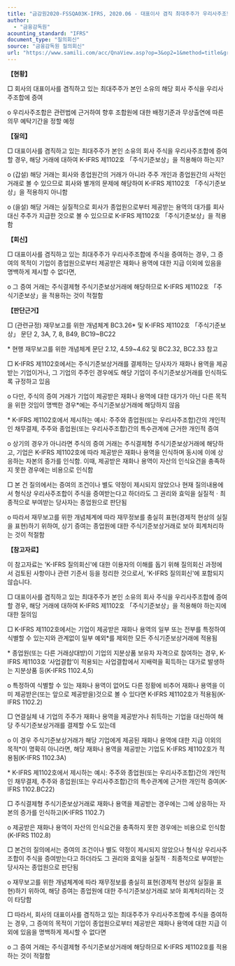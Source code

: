 ```yaml
---
title: "금감원2020-FSSQA03K-IFRS, 2020.06 - 대표이사 겸직 최대주주가 우리사주조합에 주식 증여시 주식기준보상 기준서 적용 여부 (회신일 '16.7.28.)"
author:
  - "금융감독원"
acounting_standard: "IFRS"
document_type: "질의회신"
source: "금융감독원 질의회신"
url: "https://www.samili.com/acc/QnaView.asp?op=3&op2=1&method=title&group=2122-15;1&orgcode=1&searchword=&page=5&code=%EA%B8%88%EA%B0%90%EC%9B%902020%2DFSSQA03%5FK%2DIFRS%3A20200630"
---
```

**【현황】**

□ 회사의 대표이사를 겸직하고 있는 최대주주가 본인 소유의 해당 회사 주식을 우리사주조합에 증여

  

o 우리사주조합은 관련법에 근거하여 향후 조합원에 대한 배정기준과 무상출연에 따른 의무 예탁기간을 정할 예정

  
**【질의】**

□ 대표이사를 겸직하고 있는 최대주주가 본인 소유의 회사 주식을 우리사주조합에 증여할 경우, 해당 거래에 대하여 K-IFRS 제1102호 「주식기준보상」을 적용해야 하는지?

  

o (갑설) 해당 거래는 회사와 종업원간의 거래가 아니라 주주 개인과 종업원간의 사적인 거래로 볼 수 있으므로 회사와 별개의 문제에 해당하여 K-IFRS 제1102호 「주식기준보상」을 적용하지 아니함

  

o (을설) 해당 거래는 실질적으로 회사가 종업원으로부터 제공받는 용역의 대가를 회사 대신 주주가 지급한 것으로 볼 수 있으므로 K-IFRS 제1102호 「주식기준보상」을 적용함

  
  

**【회신】**

□ 대표이사를 겸직하고 있는 최대주주가 우리사주조합에 주식을 증여하는 경우, 그 증여의 목적이 기업이 종업원으로부터 제공받은 재화나 용역에 대한 지급 이외에 있음을 명백하게 제시할 수 없다면,

  

o 그 증여 거래는 주식결제형 주식기준보상거래에 해당하므로 K-IFRS 제1102호 「주식기준보상」을 적용하는 것이 적절함

  
  

**【판단근거】**

□ (관련규정) 재무보고를 위한 개념체계 BC3.26\* 및 K-IFRS 제1102호 「주식기준보상」 문단 2, 3A, 7, 8, B49, BC19~BC22

\* 현행 재무보고를 위한 개념체계 문단 2.12, 4.59~4.62 및 BC2.32, BC2.33 참고

  

□ K-IFRS 제1102호에서는 주식기준보상거래를 결제하는 당사자가 재화나 용역을 제공받는 기업이거나, 그 기업의 주주인 경우에도 해당 기업이 주식기준보상거래를 인식하도록 규정하고 있음

  

o 다만, 주식의 증여 거래가 기업이 제공받은 재화나 용역에 대한 대가가 아닌 다른 목적을 위한 것임이 명백한 경우\*에는 주식기준보상거래에 해당하지 않음

\* K-IFRS 제1102호에서 제시하는 예시: 주주와 종업원(또는 우리사주조합)간의 개인적인 채무결제, 주주와 종업원(또는 우리사주조합)간의 특수관계에 근거한 개인적 증여

  

o 상기의 경우가 아니라면 주식의 증여 거래는 주식결제형 주식기준보상거래에 해당하고, 기업은 K-IFRS 제1102호에 따라 제공받은 재화나 용역을 인식하며 동시에 이에 상응하는 자본의 증가를 인식함. 이때, 제공받은 재화나 용역이 자산의 인식요건을 충족하지 못한 경우에는 비용으로 인식함

  

□ 본 건 질의에서는 증여의 조건이나 별도 약정이 제시되지 않았으나 현재 질의내용에서 형식상 우리사주조합이 주식을 증여받는다고 하더라도 그 권리와 효익을 실질적ㆍ최종적으로 부여받는 당사자는 종업원으로 판단됨

  

o 따라서 재무보고를 위한 개념체계에 따라 재무정보를 충실히 표현(경제적 현상의 실질을 표현)하기 위하여, 상기 증여는 종업원에 대한 주식기준보상거래로 보아 회계처리하는 것이 적절함

  
**【참고자료】**

이 참고자료는 'K-IFRS 질의회신'에 대한 이용자의 이해를 돕기 위해 질의회신 과정에서 검토된 사항이나 관련 기준서 등을 정리한 것으로서, 'K-IFRS 질의회신'에 포함되지 않습니다.

  

□ 대표이사를 겸직하고 있는 최대주주가 본인 소유의 회사 주식을 우리사주조합에 증여할 경우, 해당 거래에 대하여 K-IFRS 제1102호 「주식기준보상」을 적용해야 하는지에 대한 질의임

  

□ K-IFRS 제1102호에서는 기업이 제공받은 재화나 용역의 일부 또는 전부를 특정하여 식별할 수 있는지와 관계없이 일부 예외\*를 제외한 모든 주식기준보상거래에 적용됨

\* 종업원(또는 다른 거래상대방)이 기업의 지분상품 보유자 자격으로 참여하는 경우, K-IFRS 제1103호 ‘사업결합’이 적용되는 사업결합에서 지배력을 획득하는 대가로 발생하는 지분상품 등(K-IFRS 1102.4,5)

  

o 특정하여 식별할 수 있는 재화나 용역이 없어도 다른 정황에 비추어 재화나 용역을 이미 제공받은(또는 앞으로 제공받을)것으로 볼 수 있다면 K-IFRS 제1102호가 적용됨(K-IFRS 1102.2)

  

□ 연결실체 내 기업의 주주가 재화나 용역을 제공받거나 취득하는 기업을 대신하여 해당 주식기준보상거래를 결제할 수도 있는데

  

o 이 경우 주식기준보상거래가 해당 기업에게 제공된 재화나 용역에 대한 지급 이외의 목적\*이 명확히 아니라면, 해당 재화나 용역을 제공받는 기업도 K-IFRS 제1102호가 적용됨(K-IFRS 1102.3A)

\* K-IFRS 제1102호에서 제시하는 예시: 주주와 종업원(또는 우리사주조합)간의 개인적인 채무결제, 주주와 종업원(또는 우리사주조합)간의 특수관계에 근거한 개인적 증여(K-IFRS 1102.BC22)

  

□ 주식결제형 주식기준보상거래로 재화나 용역을 제공받는 경우에는 그에 상응하는 자본의 증가를 인식하고(K-IFRS 1102.7)

  

o 제공받은 재화나 용역이 자산의 인식요건을 충족하지 못한 경우에는 비용으로 인식함(K-IFRS 1102.8)

  

□ 본건의 질의에서는 증여의 조건이나 별도 약정이 제시되지 않았으나 형식상 우리사주조합이 주식을 증여받는다고 하더라도 그 권리와 효익을 실질적ㆍ최종적으로 부여받는 당사자는 종업원으로 판단됨

  

o 재무보고를 위한 개념체계에 따라 재무정보를 충실히 표현(경제적 현상의 실질을 표현)하기 위하여, 해당 증여는 종업원에 대한 주식기준보상거래로 보아 회계처리하는 것이 타당함

  

□ 따라서, 회사의 대표이사를 겸직하고 있는 최대주주가 우리사주조합에 주식을 증여하는 경우, 그 증여의 목적이 기업이 종업원으로부터 제공받은 재화나 용역에 대한 지급 이외에 있음을 명백하게 제시할 수 없다면

  

o 그 증여 거래는 주식결제형 주식기준보상거래에 해당하므로 K-IFRS 제1102호를 적용하는 것이 적절함

